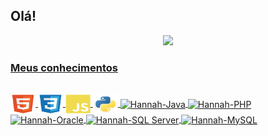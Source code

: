 ## Olá!

<div align="center">
  <a href="https://github.com/hnnhlima">
  <img height="180em" src="https://github-readme-stats.vercel.app/api?username=hnnhlima&show_icons=true&theme=dark&include_all_commits=true&count_private=true"/>
</div>
  
### Meus conhecimentos
  
<div style="display: inline_block"><br>
  <img align="center" alt="Hannah-HTML" height="30" width="40" src="https://raw.githubusercontent.com/devicons/devicon/master/icons/html5/html5-original.svg">
  <img align="center" alt="Hannah-CSS" height="30" width="40" src="https://raw.githubusercontent.com/devicons/devicon/master/icons/css3/css3-original.svg">
  <img align="center" alt="Hannah-Js" height="30" width="40" src="https://raw.githubusercontent.com/devicons/devicon/master/icons/javascript/javascript-plain.svg">
  <img align="center" alt="Hannah-Python" height="30" width="40" src="https://raw.githubusercontent.com/devicons/devicon/master/icons/python/python-original.svg">
  <img align="center" alt="Hannah-Java" height="30" width="40" src="https://cdn.jsdelivr.net/gh/devicons/devicon/icons/java/java-original.svg">
  <img align="center" alt="Hannah-PHP" height="30" width="40" src="https://cdn.jsdelivr.net/gh/devicons/devicon/icons/php/php-original.svg">
  <img align="center" alt="Hannah-Oracle" height="30" width="40" src="https://cdn.jsdelivr.net/gh/devicons/devicon/icons/oracle/oracle-original.svg">
  <img align="center" alt="Hannah-SQL Server" height="30" width="40" src="https://cdn.jsdelivr.net/gh/devicons/devicon/icons/microsoftsqlserver/microsoftsqlserver-plain.svg">
  <img align="center" alt="Hannah-MySQL" height="30" width="40" src="https://cdn.jsdelivr.net/gh/devicons/devicon/icons/mysql/mysql-plain.svg">
</div>
